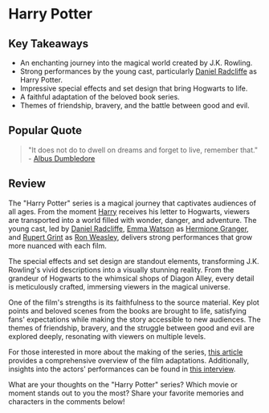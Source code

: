 # Harry Potter

## Key Takeaways
- An enchanting journey into the magical world created by J.K. Rowling.
- Strong performances by the young cast, particularly [Daniel Radcliffe](https://en.wikipedia.org/wiki/Daniel_Radcliffe) as Harry Potter.
- Impressive special effects and set design that bring Hogwarts to life.
- A faithful adaptation of the beloved book series.
- Themes of friendship, bravery, and the battle between good and evil.

## Popular Quote
> "It does not do to dwell on dreams and forget to live, remember that." - [Albus Dumbledore](https://en.wikipedia.org/wiki/Albus_Dumbledore)

## Review
The "Harry Potter" series is a magical journey that captivates audiences of all ages. From the moment [Harry](https://en.wikipedia.org/wiki/Harry_Potter_(character)) receives his letter to Hogwarts, viewers are transported into a world filled with wonder, danger, and adventure. The young cast, led by [Daniel Radcliffe](https://en.wikipedia.org/wiki/Daniel_Radcliffe), [Emma Watson](https://en.wikipedia.org/wiki/Emma_Watson) as [Hermione Granger](https://en.wikipedia.org/wiki/Hermione_Granger), and [Rupert Grint](https://en.wikipedia.org/wiki/Rupert_Grint) as [Ron Weasley](https://en.wikipedia.org/wiki/Ron_Weasley), delivers strong performances that grow more nuanced with each film.

The special effects and set design are standout elements, transforming J.K. Rowling's vivid descriptions into a visually stunning reality. From the grandeur of Hogwarts to the whimsical shops of Diagon Alley, every detail is meticulously crafted, immersing viewers in the magical universe.

One of the film's strengths is its faithfulness to the source material. Key plot points and beloved scenes from the books are brought to life, satisfying fans' expectations while making the story accessible to new audiences. The themes of friendship, bravery, and the struggle between good and evil are explored deeply, resonating with viewers on multiple levels.

For those interested in more about the making of the series, [this article](https://en.wikipedia.org/wiki/Harry_Potter_(film_series)) provides a comprehensive overview of the film adaptations. Additionally, insights into the actors' performances can be found in [this interview](https://en.wikipedia.org/wiki/Daniel_Radcliffe#Film_and_stage_career).

What are your thoughts on the "Harry Potter" series? Which movie or moment stands out to you the most? Share your favorite memories and characters in the comments below!
